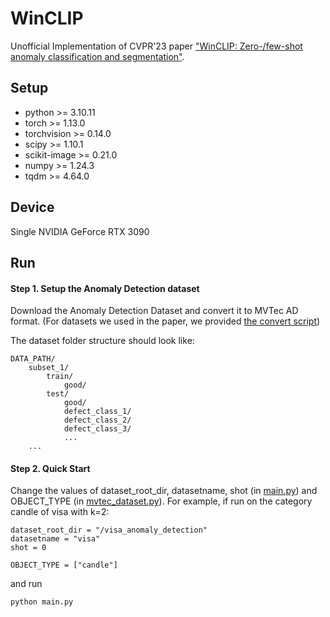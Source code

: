 # WinCLIP
Unofficial Implementation of CVPR'23 paper ["WinCLIP: Zero-/few-shot anomaly classification and segmentation"](https://openaccess.thecvf.com/content/CVPR2023/papers/Jeong_WinCLIP_Zero-Few-Shot_Anomaly_Classification_and_Segmentation_CVPR_2023_paper.pdf). 

## Setup
- python >= 3.10.11
- torch >= 1.13.0
- torchvision >= 0.14.0
- scipy >= 1.10.1
- scikit-image >= 0.21.0
- numpy >= 1.24.3
- tqdm >= 4.64.0

## Device
Single NVIDIA GeForce RTX 3090

## Run
#### Step 1. Setup the Anomaly Detection dataset

Download the Anomaly Detection Dataset and convert it to MVTec AD format. (For datasets we used in the paper, we provided [the convert script](https://github.com/mala-lab/InCTRL/tree/main/datasets/preprocess)) 

The dataset folder structure should look like:

```
DATA_PATH/
    subset_1/
        train/
            good/
        test/
            good/
            defect_class_1/
            defect_class_2/
            defect_class_3/
            ...
    ...
```
#### Step 2. Quick Start

Change the values of dataset_root_dir, datasetname, shot (in [main.py](https://github.com/mala-lab/WinCLIP/blob/main/main.py)) and OBJECT_TYPE (in [mvtec_dataset.py](https://github.com/mala-lab/WinCLIP/blob/main/datasets/mvtec_dataset.py)). 
For example, if run on the category candle of visa with k=2:
```
dataset_root_dir = "/visa_anomaly_detection"
datasetname = "visa"
shot = 0

OBJECT_TYPE = ["candle"]
```
and run
```bash
python main.py
```
